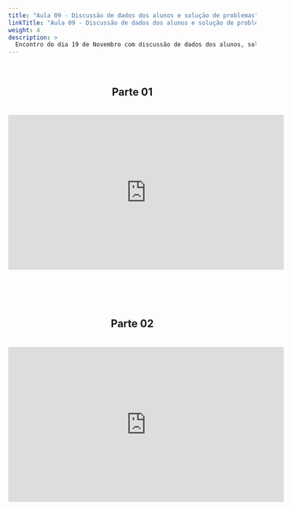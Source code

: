 ```yaml
---
title: "Aula 09 - Discussão de dados dos alunos e solução de problemas"
linkTitle: "Aula 09 - Discussão de dados dos alunos e solução de problemas"
weight: 4
description: >
  Encontro do dia 19 de Novembro com discussão de dados dos alunos, solução de problemas e encerramento do curso
---
```


<br>
<div align="center">
<h2>Parte 01</h2>
<br>
<iframe width="560" height="315" src="https://www.youtube.com/embed/GDs0LufR8P4" frameborder="0" allow="accelerometer; autoplay; clipboard-write; encrypted-media; gyroscope; picture-in-picture" allowfullscreen></iframe> 
<br><br><br>
<br><br>

<h2>Parte 02</h2>
<br>
<iframe width="560" height="315" src="https://www.youtube.com/embed/CbukBMK1cko" frameborder="0" allow="accelerometer; autoplay; clipboard-write; encrypted-media; gyroscope; picture-in-picture" allowfullscreen></iframe> 
<br><br><br>
<br><br>
</div>